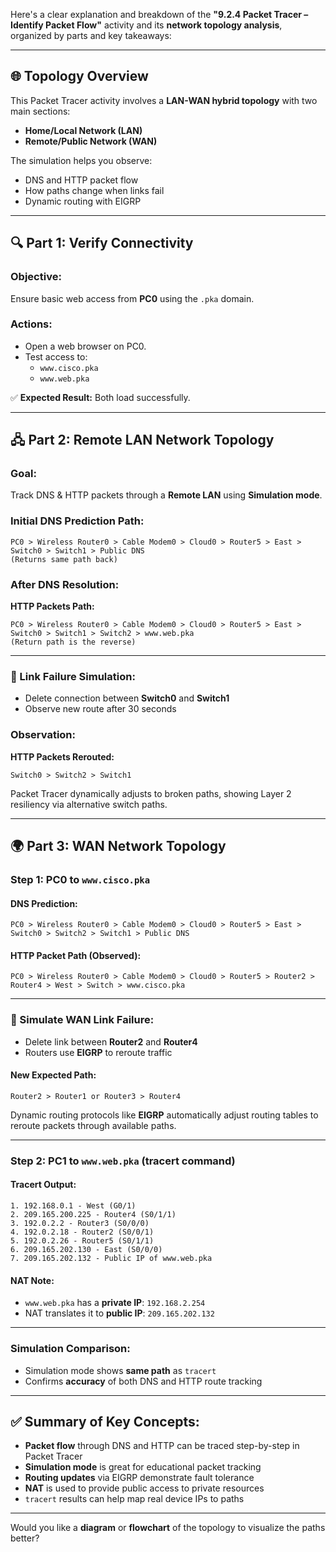 Here's a clear explanation and breakdown of the **"9.2.4 Packet Tracer – Identify Packet Flow"** activity and its **network topology analysis**, organized by parts and key takeaways:

---

## 🌐 **Topology Overview**

This Packet Tracer activity involves a **LAN-WAN hybrid topology** with two main sections:
- **Home/Local Network (LAN)**
- **Remote/Public Network (WAN)**

The simulation helps you observe:
- DNS and HTTP packet flow
- How paths change when links fail
- Dynamic routing with EIGRP

---

## 🔍 **Part 1: Verify Connectivity**

### Objective:
Ensure basic web access from **PC0** using the `.pka` domain.

### Actions:
- Open a web browser on PC0.
- Test access to:
  - `www.cisco.pka`
  - `www.web.pka`

✅ **Expected Result:** Both load successfully.

---

## 🖧 **Part 2: Remote LAN Network Topology**

### Goal:
Track DNS & HTTP packets through a **Remote LAN** using **Simulation mode**.

### Initial DNS Prediction Path:
```
PC0 > Wireless Router0 > Cable Modem0 > Cloud0 > Router5 > East > Switch0 > Switch1 > Public DNS
(Returns same path back)
```

### After DNS Resolution:
**HTTP Packets Path:**
```
PC0 > Wireless Router0 > Cable Modem0 > Cloud0 > Router5 > East > Switch0 > Switch1 > Switch2 > www.web.pka
(Return path is the reverse)
```

---

### 🔧 Link Failure Simulation:
- Delete connection between **Switch0** and **Switch1**
- Observe new route after 30 seconds

### Observation:
**HTTP Packets Rerouted:**
```
Switch0 > Switch2 > Switch1
```
Packet Tracer dynamically adjusts to broken paths, showing Layer 2 resiliency via alternative switch paths.

---

## 🌍 **Part 3: WAN Network Topology**

### Step 1: PC0 to `www.cisco.pka`

#### DNS Prediction:
```
PC0 > Wireless Router0 > Cable Modem0 > Cloud0 > Router5 > East > Switch0 > Switch2 > Switch1 > Public DNS
```

#### HTTP Packet Path (Observed):
```
PC0 > Wireless Router0 > Cable Modem0 > Cloud0 > Router5 > Router2 > Router4 > West > Switch > www.cisco.pka
```

---

### 🔧 Simulate WAN Link Failure:
- Delete link between **Router2** and **Router4**
- Routers use **EIGRP** to reroute traffic

#### New Expected Path:
```
Router2 > Router1 or Router3 > Router4
```

Dynamic routing protocols like **EIGRP** automatically adjust routing tables to reroute packets through available paths.

---

### Step 2: PC1 to `www.web.pka` (tracert command)

#### Tracert Output:
```
1. 192.168.0.1 - West (G0/1)
2. 209.165.200.225 - Router4 (S0/1/1)
3. 192.0.2.2 - Router3 (S0/0/0)
4. 192.0.2.18 - Router2 (S0/0/1)
5. 192.0.2.26 - Router5 (S0/1/1)
6. 209.165.202.130 - East (S0/0/0)
7. 209.165.202.132 - Public IP of www.web.pka
```

#### NAT Note:
- `www.web.pka` has a **private IP**: `192.168.2.254`
- NAT translates it to **public IP**: `209.165.202.132`

---

### Simulation Comparison:
- Simulation mode shows **same path** as `tracert`
- Confirms **accuracy** of both DNS and HTTP route tracking

---

## ✅ **Summary of Key Concepts:**
- **Packet flow** through DNS and HTTP can be traced step-by-step in Packet Tracer
- **Simulation mode** is great for educational packet tracking
- **Routing updates** via EIGRP demonstrate fault tolerance
- **NAT** is used to provide public access to private resources
- `tracert` results can help map real device IPs to paths

---

Would you like a **diagram** or **flowchart** of the topology to visualize the paths better?